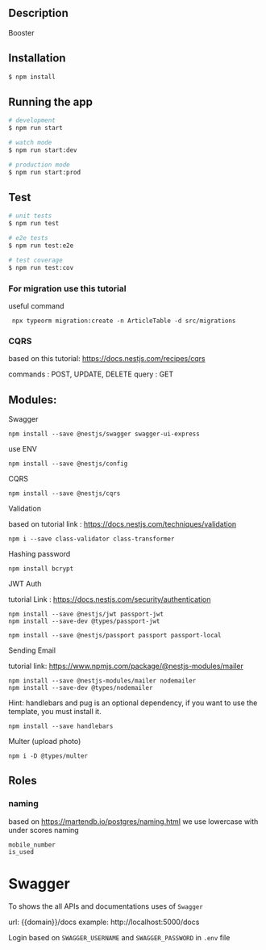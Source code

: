 
## Description

Booster

## Installation

```bash
$ npm install
```

## Running the app

```bash
# development
$ npm run start

# watch mode
$ npm run start:dev

# production mode
$ npm run start:prod
```

## Test

```bash
# unit tests
$ npm run test

# e2e tests
$ npm run test:e2e

# test coverage
$ npm run test:cov
```
### For migration use this tutorial

useful command
 
```
 npx typeorm migration:create -n ArticleTable -d src/migrations

 ````


 ### CQRS
 
based on this tutorial: https://docs.nestjs.com/recipes/cqrs

commands : POST, UPDATE, DELETE
query : GET


## Modules:

Swagger
```
npm install --save @nestjs/swagger swagger-ui-express
```

use ENV
```
npm install --save @nestjs/config
```

CQRS
```
npm install --save @nestjs/cqrs
```

Validation 

based on tutorial link : https://docs.nestjs.com/techniques/validation
```
npm i --save class-validator class-transformer
```


Hashing password
```
npm install bcrypt
```

JWT Auth

tutorial Link : https://docs.nestjs.com/security/authentication
```
npm install --save @nestjs/jwt passport-jwt
npm install --save-dev @types/passport-jwt

npm install --save @nestjs/passport passport passport-local
```


Sending Email

tutorial link: https://www.npmjs.com/package/@nestjs-modules/mailer
```
npm install --save @nestjs-modules/mailer nodemailer
npm install --save-dev @types/nodemailer
```

Hint: handlebars and pug is an optional dependency, if you want to use the template, you must install it.
```
npm install --save handlebars
```


Multer (upload photo)
```
npm i -D @types/multer
```


## Roles

### naming
based on https://martendb.io/postgres/naming.html we use lowercase with under scores naming
```
mobile_number
is_used
```


# Swagger

To shows the all APIs and documentations uses of `Swagger`

url: {{domain}}/docs
example: http://localhost:5000/docs

Login based on `SWAGGER_USERNAME` and `SWAGGER_PASSWORD` in `.env` file
